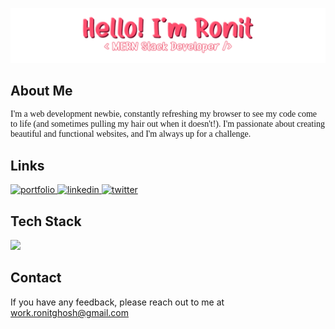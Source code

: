 <a href="#" target="_blank"> <img src="assets/readme-header.png" /> </a>

## About Me

 <p style="font-family: verdana">I'm a web development newbie, constantly refreshing my browser to see my code come to life (and sometimes pulling my hair out when it doesn't!). I'm passionate about creating beautiful and functional websites, and I'm always up for a challenge.</p>

## Links

<a href="https://ronit-ghosh.vercel.app/" target="_blank">
  <img src="https://img.shields.io/badge/my_portfolio-000?style=for-the-badge&logo=ko-fi&logoColor=white" alt="portfolio">
</a>
<a href="https://www.linkedin.com/in/ronit-ghosh-7b10972a2/" target="_blank">
  <img src="https://img.shields.io/badge/linkedin-0A66C2?style=for-the-badge&logo=linkedin&logoColor=white" alt="linkedin">
</a>
<a href="https://twitter.com/ronit__ghosh" target="_blank">
  <img src="https://img.shields.io/badge/twitter-1DA1F2?style=for-the-badge&logo=twitter&logoColor=white" alt="twitter">
</a>

## Tech Stack

<img src="https://skillicons.dev/icons?i=ts,js,nodejs,express,react,tailwind,prisma,postgresql,mongo" />


## Contact

If you have any feedback, please reach out to me at work.ronitghosh@gmail.com
